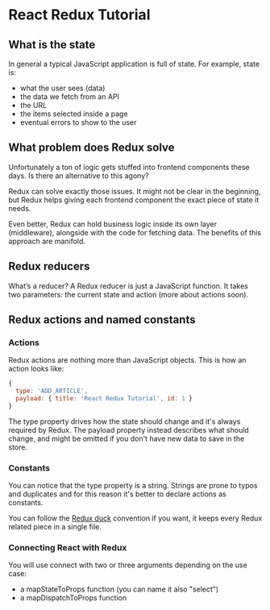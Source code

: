 # React Redux Tutorial

## What is the state

In general a typical JavaScript application is full of state. For example, state is:

- what the user sees (data)
- the data we fetch from an API
- the URL
- the items selected inside a page
- eventual errors to show to the user

## What problem does Redux solve

Unfortunately a ton of logic gets stuffed into frontend components these days. Is there an alternative to this agony?

Redux can solve exactly those issues. It might not be clear in the beginning, but Redux helps giving each frontend component the exact piece of state it needs.

Even better, Redux can hold business logic inside its own layer (middleware), alongside with the code for fetching data. The benefits of this approach are manifold.

## Redux reducers

What’s a reducer? A Redux reducer is just a JavaScript function. It takes two parameters: the current state and action (more about actions soon).

## Redux actions and named constants

### Actions

Redux actions are nothing more than JavaScript objects. This is how an action looks like:

```js
{
  type: 'ADD_ARTICLE',
  payload: { title: 'React Redux Tutorial', id: 1 }
}
```

The type property drives how the state should change and it's always required by Redux. The payload property instead describes what should change, and might be omitted if you don't have new data to save in the store.

### Constants

You can notice that the type property is a string. Strings are prone to typos and duplicates and for this reason it's better to declare actions as constants.

You can follow the [Redux duck](https://github.com/erikras/ducks-modular-redux) convention if you want, it keeps every Redux related piece in a single file.

### Connecting React with Redux

You will use connect with two or three arguments depending on the use case:

- a mapStateToProps function (you can name it also "select")
- a mapDispatchToProps function
